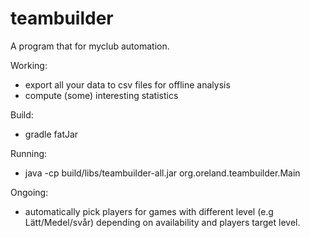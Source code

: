 # teambuilder
A program that for myclub automation.

Working:
- export all your data to csv files for offline analysis
- compute (some) interesting statistics

Build:
- gradle fatJar

Running:
- java -cp build/libs/teambuilder-all.jar org.oreland.teambuilder.Main

Ongoing:
- automatically pick players for games with different level (e.g Lätt/Medel/svår) depending on availability and players target level.
